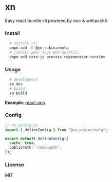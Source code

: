 # xn

Easy react bundle cli powered by swc & webpack5

### Install

```bash
  # install cli
  pnpm add -D @xn-sakina/meta
  # install peer deps and polyfill
  pnpm add core-js process regenerator-runtime
```

### Usage

```bash
  # development
  xn dev
  # build
  xn build
```

**Example**: [react-app](./apps/react-app)

### Config

```ts
// xn.config.ts
import { defineConfig } from "@xn-sakina/meta";

export default defineConfig({
  cache: true,
  publicPath: "/sub-path",
});
```

### License

MIT
